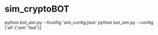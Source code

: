# sim_cryptoBOT
python bot_sim.py --fconfig 'sim_config.json'
python bot_sim.py --config {'all':{'sim':'fast'}}
